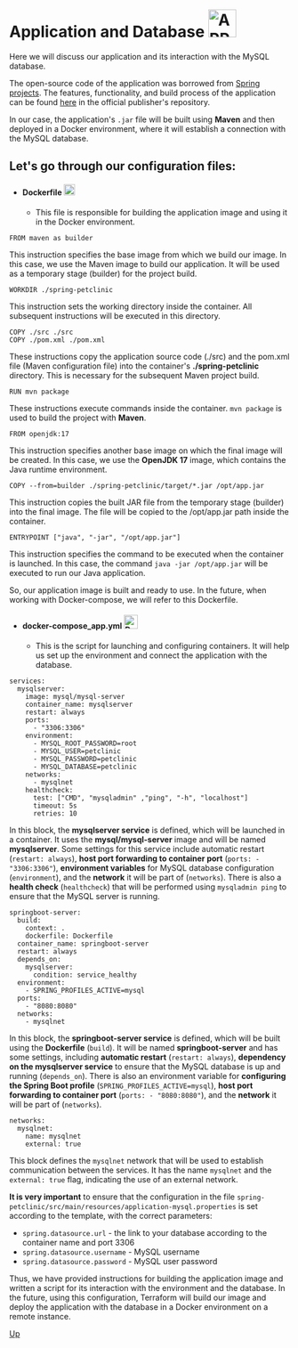 # Application and Database <img src="https://springframework.guru/wp-content/uploads/2015/02/spring-framework-project-logo.png" alt="APP/DB" width="auto" height="50">

Here we will discuss our application and its interaction with the MySQL database.

The open-source code of the application was borrowed from [Spring projects](https://github.com/spring-projects). The features, functionality, and build process of the application can be found [here](https://github.com/spring-projects/spring-petclinic/blob/main/readme.md) in the official publisher's repository.

In our case, the application's `.jar` file will be built using **Maven** and then deployed in a Docker environment, where it will establish a connection with the MySQL database.

## Let's go through our configuration files:

- #### Dockerfile <img src="http://logos-download.com/wp-content/uploads/2016/09/Docker_logo.png" alt="Docker" width="auto" height="20">
   - This file is responsible for building the application image and using it in the Docker environment.

```shell
FROM maven as builder
```
This instruction specifies the base image from which we build our image. In this case, we use the Maven image to build our application. It will be used as a temporary stage (builder) for the project build.

```shell
WORKDIR ./spring-petclinic
```
This instruction sets the working directory inside the container. All subsequent instructions will be executed in this directory.

```shell
COPY ./src ./src
COPY ./pom.xml ./pom.xml
```
These instructions copy the application source code (./src) and the pom.xml file (Maven configuration file) into the container's **./spring-petclinic** directory. This is necessary for the subsequent Maven project build.

```shell
RUN mvn package
```
These instructions execute commands inside the container. `mvn package` is used to build the project with **Maven**.

```shell
FROM openjdk:17
```
This instruction specifies another base image on which the final image will be created. In this case, we use the **OpenJDK 17** image, which contains the Java runtime environment.

```shell
COPY --from=builder ./spring-petclinic/target/*.jar /opt/app.jar
```
This instruction copies the built JAR file from the temporary stage (builder) into the final image. The file will be copied to the /opt/app.jar path inside the container.

```shell
ENTRYPOINT ["java", "-jar", "/opt/app.jar"]
```
This instruction specifies the command to be executed when the container is launched. In this case, the command `java -jar /opt/app.jar` will be executed to run our Java application.

So, our application image is built and ready to use. In the future, when working with Docker-compose, we will refer to this Dockerfile.

- #### docker-compose_app.yml <img src="http://gw.tnode.com/docker/img/docker-compose-1x-logo.png" alt="Docker-compose" width="auto" height="25">
  - This is the script for launching and configuring containers. It will help us set up the environment and connect the application with the database.

```shell
services:
  mysqlserver:
    image: mysql/mysql-server
    container_name: mysqlserver
    restart: always
    ports:
      - "3306:3306"
    environment:
      - MYSQL_ROOT_PASSWORD=root
      - MYSQL_USER=petclinic
      - MYSQL_PASSWORD=petclinic
      - MYSQL_DATABASE=petclinic
    networks:
      - mysqlnet
    healthcheck:
      test: ["CMD", "mysqladmin" ,"ping", "-h", "localhost"]
      timeout: 5s
      retries: 10
```
In this block, the **mysqlserver service** is defined, which will be launched in a container. It uses the **mysql/mysql-server** image and will be named **mysqlserver**. Some settings for this service include automatic restart (`restart: always`), **host port forwarding to container port** (`ports: - "3306:3306"`), **environment variables** for MySQL database configuration (`environment`), and the **network** it will be part of (`networks`). There is also a **health check** (`healthcheck`) that will be performed using `mysqladmin ping` to ensure that the MySQL server is running.

```shell
springboot-server:
  build:
    context: .
    dockerfile: Dockerfile
  container_name: springboot-server
  restart: always
  depends_on:
    mysqlserver:
      condition: service_healthy
  environment:
    - SPRING_PROFILES_ACTIVE=mysql
  ports:
    - "8080:8080"
  networks:
    - mysqlnet
```
In this block, the **springboot-server service** is defined, which will be built using the **Dockerfile** (`build`). It will be named **springboot-server** and has some settings, including **automatic restart** (`restart: always`), **dependency on the mysqlserver service** to ensure that the MySQL database is up and running (`depends_on`). There is also an environment variable for **configuring the Spring Boot profile** (`SPRING_PROFILES_ACTIVE=mysql`), **host port forwarding to container port** (`ports: - "8080:8080"`), and the **network** it will be part of (`networks`).

```shell
networks:
  mysqlnet:
    name: mysqlnet
    external: true
```
This block defines the `mysqlnet` network that will be used to establish communication between the services. It has the name `mysqlnet` and the `external: true` flag, indicating the use of an external network.

**It is very important** to ensure that the configuration in the file `spring-petclinic/src/main/resources/application-mysql.properties` is set according to the template, with the correct parameters:

- `spring.datasource.url` - the link to your database according to the container name and port 3306
- `spring.datasource.username` - MySQL username
- `spring.datasource.password` - MySQL user password

Thus, we have provided instructions for building the application image and written a script for its interaction with the environment and the database. In the future, using this configuration, Terraform will build our image and deploy the application with the database in a Docker environment on a remote instance.

[Up](#top)
<a name="top"></a>
